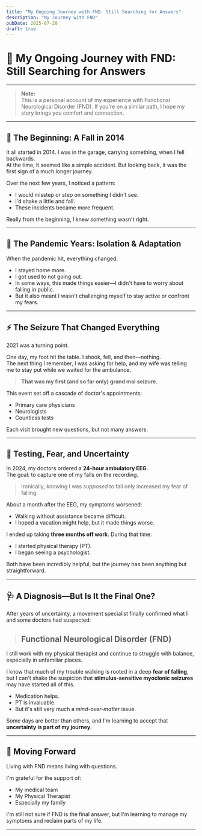 ```yaml
---
title: "My Ongoing Journey with FND: Still Searching for Answers"
description: "My Journey with FND"
pubDate: 2025-07-20
draft: true
---
```


# 🌱 My Ongoing Journey with FND: Still Searching for Answers

---

> **Note:**  
> This is a personal account of my experience with Functional Neurological Disorder (FND). If you're on a similar path, I hope my story brings you comfort and connection.

---

## 🚪 The Beginning: A Fall in 2014

It all started in 2014. I was in the garage, carrying something, when I fell backwards.  
At the time, it seemed like a simple accident. But looking back, it was the first sign of a much longer journey.

Over the next few years, I noticed a pattern:

- I would misstep or step on something I didn't see.
- I'd shake a little and fall.
- These incidents became more frequent.

Really from the beginning, I knew something wasn't right.

---

## 🦠 The Pandemic Years: Isolation & Adaptation

When the pandemic hit, everything changed.

- I stayed home more.
- I got used to not going out.
- In some ways, this made things easier—I didn't have to worry about falling in public.
- But it also meant I wasn't challenging myself to stay active or confront my fears.

---

## ⚡ The Seizure That Changed Everything

2021 was a turning point.

One day, my foot hit the table. I shook, fell, and then—nothing.  
The next thing I remember, I was asking for help, and my wife was telling me to stay put while we waited for the ambulance.

> **That was my first (and so far only) grand mal seizure.**

This event set off a cascade of doctor's appointments:

- Primary care physicians
- Neurologists
- Countless tests

Each visit brought new questions, but not many answers.

---

## 🧠 Testing, Fear, and Uncertainty

In 2024, my doctors ordered a **24-hour ambulatory EEG**.  
The goal: to capture one of my falls on the recording.

> Ironically, knowing I was *supposed* to fall only increased my fear of falling.

About a month after the EEG, my symptoms worsened:

- Walking without assistance became difficult.
- I hoped a vacation might help, but it made things worse.

I ended up taking **three months off work**. During that time:

- I started physical therapy (PT).
- I began seeing a psychologist.

Both have been incredibly helpful, but the journey has been anything but straightforward.

---

## 🩺 A Diagnosis—But Is It the Final One?

After years of uncertainty, a movement specialist finally confirmed what I and some doctors had suspected:

> ## **Functional Neurological Disorder (FND)**

I still work with my physical therapist and continue to struggle with balance, especially in unfamiliar places.

I know that much of my trouble walking is rooted in a deep **fear of falling**, but I can't shake the suspicion that **stimulus-sensitive myoclonic seizures** may have started all of this.

- Medication helps.
- PT is invaluable.
- But it's still very much a *mind-over-matter* issue.

Some days are better than others, and I'm learning to accept that **uncertainty is part of my journey**.

---

## 🌄 Moving Forward

Living with FND means living with questions.

I'm grateful for the support of:

- My medical team
- My Physical Therapist
- Especially my family

I'm still not sure if FND is the final answer, but I'm learning to manage my symptoms and reclaim parts of my life.

---
